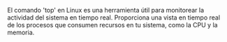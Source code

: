 El comando 'top' en Linux es una herramienta útil para monitorear la actividad del sistema en tiempo real. Proporciona una vista en tiempo real de los procesos que consumen recursos en tu sistema, como la CPU y la memoria.